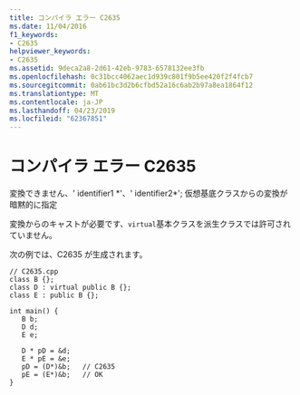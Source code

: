 ```yaml
---
title: コンパイラ エラー C2635
ms.date: 11/04/2016
f1_keywords:
- C2635
helpviewer_keywords:
- C2635
ms.assetid: 9deca2a8-2d61-42eb-9783-6578132ee3fb
ms.openlocfilehash: 0c31bcc4062aec1d939c801f9b5ee420f2f4fcb7
ms.sourcegitcommit: 0ab61bc3d2b6cfbd52a16c6ab2b97a8ea1864f12
ms.translationtype: MT
ms.contentlocale: ja-JP
ms.lasthandoff: 04/23/2019
ms.locfileid: "62367851"
---
```

# <a name="compiler-error-c2635"></a>コンパイラ エラー C2635

変換できません、' identifier1 *'、' identifier2\*'; 仮想基底クラスからの変換が暗黙的に指定

変換からのキャストが必要です、`virtual`基本クラスを派生クラスでは許可されていません。

次の例では、C2635 が生成されます。

```
// C2635.cpp
class B {};
class D : virtual public B {};
class E : public B {};

int main() {
   B b;
   D d;
   E e;

   D * pD = &d;
   E * pE = &e;
   pD = (D*)&b;   // C2635
   pE = (E*)&b;   // OK
}
```